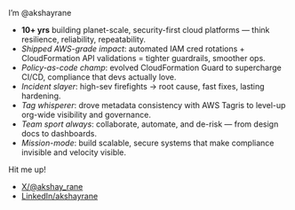 I’m @akshayrane

- **10+ yrs** building planet-scale, security-first cloud platforms — think resilience, reliability, repeatability.  
- *Shipped AWS-grade impact*: automated IAM cred rotations + CloudFormation API validations = tighter guardrails, smoother ops.  
- *Policy-as-code champ*: evolved CloudFormation Guard to supercharge CI/CD, compliance that devs actually love.  
- *Incident slayer*: high-sev firefights → root cause, fast fixes, lasting hardening.  
- *Tag whisperer*: drove metadata consistency with AWS Tagris to level-up org-wide visibility and governance.  
- *Team sport always*: collaborate, automate, and de-risk — from design docs to dashboards.  
- *Mission-mode*: build scalable, secure systems that make compliance invisible and velocity visible.

Hit me up! 
- [X/@akshay_rane](https://twitter.com/akshay_rane)
- [LinkedIn/akshayrane](https://www.linkedin.com/in/akshayrane)
